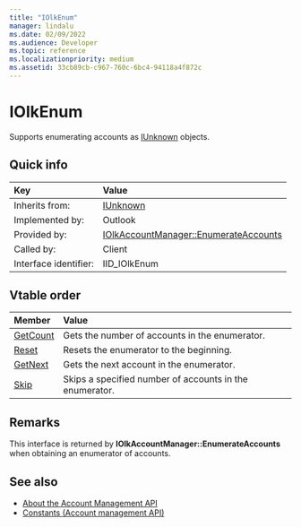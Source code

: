 ```yaml
---
title: "IOlkEnum"
manager: lindalu
ms.date: 02/09/2022
ms.audience: Developer
ms.topic: reference
ms.localizationpriority: medium
ms.assetid: 33cb89cb-c967-760c-6bc4-94118a4f872c
---
```


# IOlkEnum

Supports enumerating accounts as [IUnknown](/windows/desktop/api/unknwn/nn-unknwn-iunknown.md) objects. 
  
## Quick info

|Key |Value |
|:-----|:-----|
|Inherits from:  |[IUnknown](/windows/desktop/api/unknwn/nn-unknwn-iunknown.md) |
|Implemented by: |Outlook  |
|Provided by:    |[IOlkAccountManager::EnumerateAccounts](iolkaccountmanager-enumerateaccounts.md)  |
|Called by:      |Client  |
|Interface identifier: |IID_IOlkEnum  |
   
## Vtable order

|Member |Value |
|:-----|:-----|
|[GetCount](iolkenum-getcount.md) |Gets the number of accounts in the enumerator. |
|[Reset](iolkenum-reset.md)  |Resets the enumerator to the beginning. |
|[GetNext](iolkenum-getnext.md) |Gets the next account in the enumerator. |
|[Skip](iolkenum-skip.md) |Skips a specified number of accounts in the enumerator. |
   
## Remarks

This interface is returned by **IOlkAccountManager::EnumerateAccounts** when obtaining an enumerator of accounts. 
  
## See also

- [About the Account Management API](about-the-account-management-api.md) 
- [Constants (Account management API)](constants-account-management-api.md)
